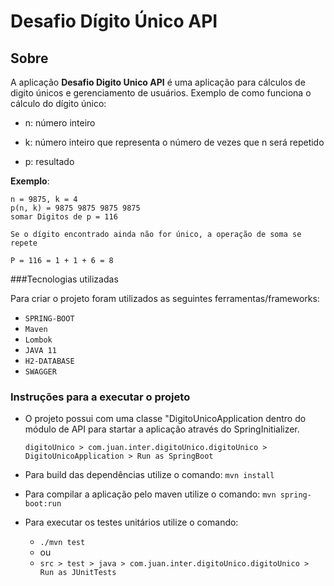 # Desafio Dígito Único API

## Sobre

A aplicação **Desafio Digito Unico API** é uma aplicação para cálculos de digito únicos e gerenciamento de usuários.
Exemplo de como funciona o cálculo do dígito único:

- n: número inteiro

- k: número inteiro que representa o número de vezes que n será repetido

- p: resultado

**Exemplo**:

```
n = 9875, k = 4
p(n, k) = 9875 9875 9875 9875
somar Digitos de p = 116

Se o dígito encontrado ainda não for único, a operação de soma se repete

P = 116 = 1 + 1 + 6 = 8
```


###Tecnologias utilizadas

Para criar o projeto foram utilizados as seguintes ferramentas/frameworks:

- `SPRING-BOOT`
- `Maven`
- `Lombok`
- `JAVA 11` 
- `H2-DATABASE`
- `SWAGGER`



### Instruções para a executar o projeto

- O projeto possui com uma classe "DigitoUnicoApplication dentro do módulo de API para startar a aplicação através do SpringInitializer.
 
    `digitoUnico > com.juan.inter.digitoUnico.digitoUnico > DigitoUnicoApplication > Run as SpringBoot`
    
- Para build das dependências utilize o comando:
    `mvn install`

- Para compilar a aplicação pelo maven utilize o comando:
    `mvn spring-boot:run`

- Para executar os testes unitários utilize o comando:
  - `./mvn test` 
  - ou
  - `src > test > java > com.juan.inter.digitoUnico.digitoUnico > Run as JUnitTests`


